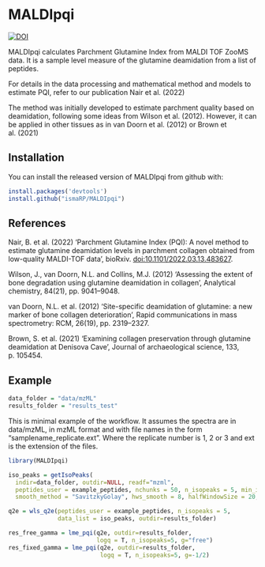 
<!-- README.md is generated from README.Rmd. Please edit that file -->

# MALDIpqi

<!-- badges: start -->

[![DOI](https://zenodo.org/badge/436219305.svg)](https://zenodo.org/badge/latestdoi/436219305)
<!-- badges: end -->

MALDIpqi calculates Parchment Glutamine Index from MALDI TOF ZooMS data.
It is a sample level measure of the glutamine deamidation from a list of
peptides.

For details in the data processing and mathematical method and models to
estimate PQI, refer to our publication Nair et al. (2022)

The method was initially developed to estimate parchment quality based
on deamidation, following some ideas from Wilson et al. (2012). However,
it can be applied in other tissues as in van Doorn et al. (2012) or
Brown et al. (2021)

## Installation

You can install the released version of MALDIpqi from github with:

``` r
install.packages('devtools')
install.github("ismaRP/MALDIpqi")
```

## References

Nair, B. et al. (2022) ‘Parchment Glutamine Index (PQI): A novel method
to estimate glutamine deamidation levels in parchment collagen obtained
from low-quality MALDI-TOF data’, bioRxiv.
<doi:10.1101/2022.03.13.483627>.

Wilson, J., van Doorn, N.L. and Collins, M.J. (2012) ‘Assessing the
extent of bone degradation using glutamine deamidation in collagen’,
Analytical chemistry, 84(21), pp. 9041–9048.

van Doorn, N.L. et al. (2012) ‘Site-specific deamidation of glutamine: a
new marker of bone collagen deterioration’, Rapid communications in mass
spectrometry: RCM, 26(19), pp. 2319–2327.

Brown, S. et al. (2021) ‘Examining collagen preservation through
glutamine deamidation at Denisova Cave’, Journal of archaeological
science, 133, p. 105454.

## Example

``` r
data_folder = "data/mzML"
results_folder = "results_test"
```

This is minimal example of the workflow. It assumes the spectra are in
data/mzML, in mzML format and with file names in the form
“samplename_replicate.ext”. Where the replicate number is 1, 2 or 3 and
ext is the extension of the files.

``` r
library(MALDIpqi)

iso_peaks = getIsoPeaks(
  indir=data_folder, outdir=NULL, readf="mzml",
  peptides_user = example_peptides, nchunks = 50, n_isopeaks = 5, min_isopeaks = 4,
  smooth_method = "SavitzkyGolay", hws_smooth = 8, halfWindowSize = 20, SNR = 1.5)

q2e = wls_q2e(peptides_user = example_peptides, n_isopeaks = 5,
              data_list = iso_peaks, outdir=results_folder)

res_free_gamma = lme_pqi(q2e, outdir=results_folder,
                         logq = T, n_isopeaks=5, g="free")
res_fixed_gamma = lme_pqi(q2e, outdir=results_folder,
                          logq = T, n_isopeaks=5, g=-1/2)
```
